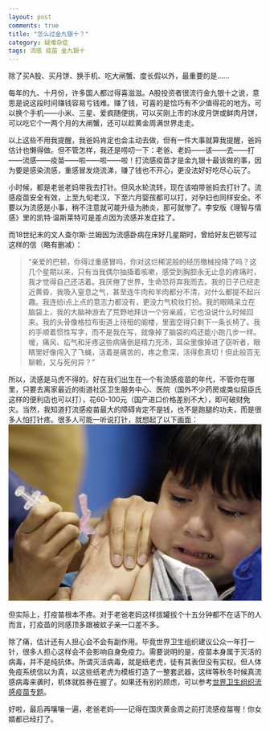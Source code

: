 ```yaml
---
layout: post
comments: true
title: "怎么过金九银十？"
category: 疑难杂症
tags: 流感 疫苗 金九银十
---
```


除了买A股、买月饼、换手机、吃大闸蟹、度长假以外，最重要的是……

每年的九、十月份，许多国人都过得喜滋滋。A股投资者很流行金九银十之说，意思是说这段时间赚钱容易亏钱难。赚了钱，可喜的是恰巧有不少值得花的地方。可以换个手机——小米、三星、爱疯随便挑，可以买刚上市的冰皮月饼或鲜肉月饼，可以吃它个一两个月的大闸蟹，还可以趁黄金周满世界走走。

以上这些不用我提醒，我爸妈肯定也会主动去做，但有一件大事就算我提醒，爸妈估计也懒得做。但不管怎样，我还是唠叨一下：老爸、老妈——该——去——打——流感——疫苗——啦——啦——啦！打流感疫苗才是金九银十最该做的事，因为要是感染流感，重感冒发烧流涕，赚了钱也不开心，更没法好好吃尽心玩了。

小时候，都是老爸老妈带我去打针。但风水轮流转，现在该咱带爸妈去打针了。流感疫苗安全有效，上至九旬老汉，下至六月婴孩都可以打，对孕妇也同样安全。不要以为流感是小事，稍不注意就可能升级为肺炎，那可就惨了。李安版《理智与情感》里的凯特·温斯莱特可是差点因为流感并发症挂了。

而18世纪末的文人查尔斯·兰姆因为流感卧病在床好几星期时，曾给好友巴顿写过这样的信（略有删减）：

> “亲爱的巴顿，你得过重感冒吗，你对这烂稀泥般的经历缴械投降了吗？这几个星期以来，只有当我偶尔抽搐着咳嗽，感受到胸腔永无止息的疼痛时，我才觉得自己还活着。我厌倦了世界，生命恐将弃我而去。我的日子已经走近黄昏，我吸入窒息之气，甚至连牛肉和羊肉都分不清，对什么都提不起兴趣。我连给i点上点的意志力都没有，更没力气梳妆打扮。我的眼睛呆立在脑袋上，我的大脑神游去了荒野地拜访一个穷亲戚，它也没说什么时候回来。我的头骨像格拉布街道上待租的阁楼，里面空得只剩下一条长椅了。我的手顺着惯性写字，而不是我在写，就像掉了脑袋的鸡还能小跑几步一样。嗳，痛风、疝气和牙疼这些病痛倒是精力充沛，耳朵里像掉进了窃听者，眼睛里好像闯入了飞蝇，活着是痛苦的，疼之愈深，活得愈真切！但此般百无聊赖，又与死何异？”

所以，流感是马虎不得的。好在我们出生在一个有流感疫苗的年代，不管你在哪里，只要去离家最近的街道社区卫生服务中心、医院（国外不少药房或类似屈臣氏这样的便利店也可以打），花60-100元（国产进口价格差别不大），即可破财免灾。当然，我知道打流感疫苗最大的障碍肯定不是钱，也不是跑腿的功夫，而是很多人怕打针疼。很多人可能一听说打针，就想起了以下画面：
![打流感疫苗](/images/flushot.jpg)

但实际上，打疫苗根本不疼。对于老爸老妈这样拔罐拔个十五分钟都不在话下的人而言，打疫苗的同感顶多跟被蚊子亲一口差不多。

除了痛，估计还有人担心会不会有副作用。毕竟世界卫生组织建议公众一年打一针，很多人担心这样会不会影响自身免疫力。需要说明的是，疫苗本身属于灭活的病毒，并不是纯抗体。所谓灭活病毒，就是纸老虎，徒有其表但没有实权。但人体免疫系统信以为真，以这些纸老虎为模板打造了一整套武器，这样等秋冬时候真流感病毒来袭时，机体就胜券在握了。如果还有别的顾虑，可以参考[世界卫生组织流感疫苗专题](http://www.who.int/mediacentre/factsheets/fs211/zh/)。

好啦，最后再嚷嚷一遍，老爸老妈——记得在国庆黄金周之前打流感疫苗喔！你女婿都已经打了。